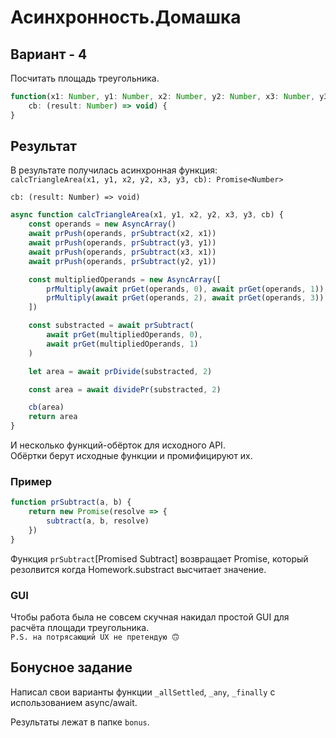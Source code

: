 # Асинхронность.Домашка

## Вариант - 4

Посчитать площадь треугольника.

```js
function(x1: Number, y1: Number, x2: Number, y2: Number, x3: Number, y3: Number,
    cb: (result: Number) => void) {
}
```

## Результат

В результате получилась асинхронная функция:  
`calcTriangleArea(x1, y1, x2, y2, x3, y3, cb): Promise<Number>`

`cb: (result: Number) => void)`

```js
async function calcTriangleArea(x1, y1, x2, y2, x3, y3, cb) {
    const operands = new AsyncArray()
    await prPush(operands, prSubtract(x2, x1))
    await prPush(operands, prSubtract(y3, y1))
    await prPush(operands, prSubtract(x3, x1))
    await prPush(operands, prSubtract(y2, y1))

    const multipliedOperands = new AsyncArray([
        prMultiply(await prGet(operands, 0), await prGet(operands, 1)),
        prMultiply(await prGet(operands, 2), await prGet(operands, 3))
    ])

    const substracted = await prSubtract(
        await prGet(multipliedOperands, 0),
        await prGet(multipliedOperands, 1)
    )

    let area = await prDivide(substracted, 2)

    const area = await dividePr(substracted, 2)

    cb(area)
    return area
}
```

И несколько функций-обёрток для исходного API.  
Обёртки берут исходные функции и промифицируют их.

### Пример

```js
function prSubtract(a, b) {
    return new Promise(resolve => {
        subtract(a, b, resolve)
    })
}
```

Функция `prSubtract`[Promised Subtract] возвращает Promise, который резолвится когда Homework.substract высчитает значение.  

### GUI

Чтобы работа была не совсем скучная накидал простой GUI для расчёта площади треугольника.  
`P.S. на потрясающий UX не претендую 🙃`

## Бонусное задание  

Написал свои варианты функции `_allSettled`, `_any`, `_finally` с использованием async/await.  

Результаты лежат в папке `bonus`.  
